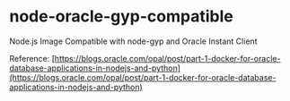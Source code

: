 # node-oracle-gyp-compatible

Node.js Image Compatible with node-gyp and Oracle Instant Client

Reference: [https://blogs.oracle.com/opal/post/part-1-docker-for-oracle-database-applications-in-nodejs-and-python](https://blogs.oracle.com/opal/post/part-1-docker-for-oracle-database-applications-in-nodejs-and-python)

